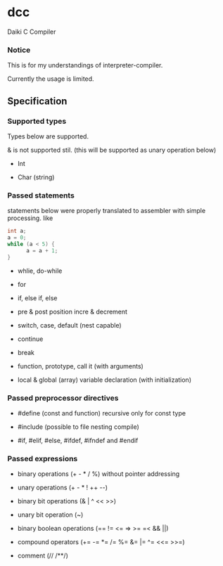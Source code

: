 # dcc
Daiki C Compiler

### Notice
This is for my understandings of interpreter-compiler.

Currently the usage is limited.



## Specification

### Supported types
Types below are supported.

& is not supported stil. (this will be supported as unary operation below)

- Int

- Char (string)

### Passed statements
statements below were properly translated to assembler with simple processing.
like

```c
int a;
a = 0;
while (a < 5) {
      a = a + 1;
}
```

- whlie, do-while

- for

- if, else if, else

- pre & post position incre & decrement

- switch, case, default (nest capable)

- continue

- break

- function, prototype, call it (with arguments)

- local & global (array) variable declaration (with initialization)


### Passed preprocessor directives

- \#define (const and function) recursive only for const type

- \#include (possible to file nesting compile)

- \#if, #elif, #else, #ifdef, #ifndef and #endif


### Passed expressions

- binary operations (+ - * / %) without pointer addressing

- unary operations (+ - * ! ++ --)

- binary bit operations (& | ^ << >>)

- unary bit operation (~)

- binary boolean operations (== != <= => >= =< && ||)

- compound operators (+= -= *= /= %= &= |= ^= <<= >>=)

- comment (// /**/)